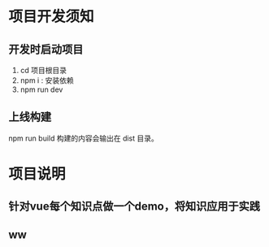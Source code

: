 # 项目开发须知
## 开发时启动项目
1. cd 项目根目录
1. npm i  : 安装依赖
1. npm run dev
## 上线构建
npm run build
构建的内容会输出在 dist 目录。

# 项目说明
## 针对vue每个知识点做一个demo，将知识应用于实践 
## ww